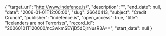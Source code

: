 {
  "target_url": "http://www.indefence.is/", 
  "description": "", 
  "end_date": null, 
  "date": "2006-01-01T12:00:00", 
  "slug": 26640413, 
  "subject": "Credit Crunch", 
  "publisher": "indefence.is", 
  "open_access": true, 
  "title": "Icelanders are not Terrorists", 
  "record_id": "20060101T120000/nc3wkmSEYjD5dDjrNusR3A==", 
  "start_date": null
}

